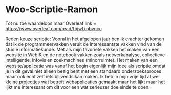 # Woo-Scriptie-Ramon

Tot nu toe waardeloos maar Overleaf link = https://www.overleaf.com/read/fbjwfxpbvncc

Reden keuze scriptie: Vooral in het afgelopen jaar ben ik erachter gekomen dat ik de programmeervakken veruit de interessantste vakken vind van de studie informatiekunde. Met als mijn favoriete vakken het maken van een website in WebIK en de notebook vakken zoals netwerkanalyse, collectieve intelligentie, infovis en zoekmachines (minorruimte). Het maken van een website/applicatie was vanaf het begin eigenlijk mijn idee als scriptie omdat je in dit geval niet alleen bezig bent met een standaard onderzoeksproces maar ook echt zelf iets blijvends kan maken. Ik heb in mijn vrije tijd al wel kleine projectjes wat betreft webapplicaties gemaakt maar het lijkt maar het lijkt me interessant om dit voor een wat serieuzer doeleinde te doen.
